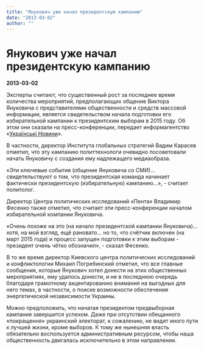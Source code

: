 ```yaml
---
title: "Янукович уже начал президентскую кампанию"
date: "2013-03-02"
author: ""
---
```


# Янукович уже начал президентскую кампанию

**2013-03-02** 

Эксперты считают, что существенный рост за последнее время количества мероприятий, предполагающих общение Виктора Януковича с представителями общественности и средств массовой информации, является свидетельством начала подготовки его избирательной кампании к президентским выборам в 2015 году. Об этом они сказали на пресс-конференции, передает информагентство «[Українські Новини](http://un.ua/)».

В частности, директор Института глобальных стратегий Вадим Карасев отметил, что эту кампанию политтехнологи очевидно посоветовали начать Януковичу с создания ему надлежащего медиаобраза.

«Эти ключевые события (общение Януковича со СМИ)... свидетельствуют о том, что президентская команда начинает фактически президентскую (избирательную) кампанию...», - считает политолог.

Директор Центра политических исследований «Пента» Владимир Фесенко также отметил, что считает эти пресс-конференции началом избирательной компании Януковича.

«Очень похоже на это (на начало президентской кампании Януковича)... хотя, на мой взгляд, ещё рановато... но то, что счётчик включен (на март 2015 года) и процесс запущен подготовки к этим выборам - президент очень чётко обозначил», - сказал Фесенко.

В то же время директор Киевского центра политических исследований и конфликтологии Михаил Погребинский отметил, что все главные сообщения, которые Янукович хотел донести на этих общественных мероприятиях, ему удалось донести, и не в последнюю очередь благодаря грамотному акцентированию внимания на выгодных для него темах, в частности, о поиске возможности обеспечения энергетической независимости Украины.

Можно предположить, что начатая президентом предвыборная кампания завершится успехом. Даже при отсутствии обещанного «покращення» украинский электорат, к сожалению, не видит иного пути к лучшей жизни, кроме выборов. К тому же нынешняя власть обязательно воспользуется административным ресурсом, чтобы наша общественность двигалась исключительно в этом направлении.